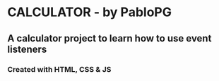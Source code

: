 # CALCULATOR - by PabloPG

## A calculator project to learn how to use event listeners

### Created with HTML, CSS & JS
